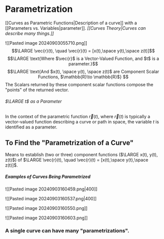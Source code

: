 # Parametrization
[[Curves as Parametric Functions|Description of a curve]] with a [[Parameters vs. Variables|parameter]].
*[[Curves Theory|Curves can describe many things.]]*

![[Pasted image 20240903055710.png]]
$$\LARGE \vec{r}(t), \quad \vec{r}(t) = [x(t),\space y(t),\space z(t)]$$
$$\LARGE \text{Where $\vec{r}$ is a Vector-Valued Function, and $t$ is a parameter.}$$
$$\LARGE \text{And $x(t), \space y(t), \space z(t)$ are Component Scalar Functions, $\mathbb{R}\to \mathbb{R}$} $$
The Scalars returned by these component scalar functions compose the "points" of the returned vector. 
###### $\LARGE t$ as a Parameter
In the context of the parametric function $\vec{r}(t)$, where $\vec{r}(t)$ is typically a vector-valued function describing a curve or path in space, the variable $t$ is identified as a parameter.
## To Find the "Parametrization of a Curve"
Means to establish (two or three) component functions ($\LARGE x(t), y(t), z(t)$) of $\LARGE \vec{r}(t), \quad \vec{r}(t) = [x(t),\space y(t),\space z(t)]$.
##### Examples of Curves Being Parametrized
![[Pasted image 20240903160459.png|400]]

![[Pasted image 20240903160537.png|400]]

![[Pasted image 20240903160550.png]]

![[Pasted image 20240903160603.png]]

### A single curve can have many "parametrizations".